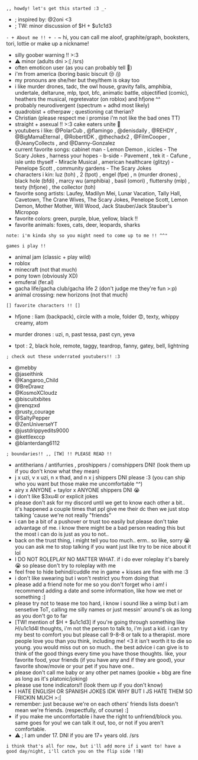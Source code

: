 ` ,, howdy! let's get this started :3 _- `

- ; inspired by: @2oni <3
- ; TW: minor discussion of $H + $u1c1d3

` - + About me !! + - `
~ hi, you can call me aloof, graphite/graph, booksters, tori, lottie or make up a nickname!

- silly goober warning !! >:3
- ⚠️ minor (adults dni >:[ /srs)
- often emoticon user (as you can probably tell 🤭)
- i'm from america (boring basic biscuit 😒 /j)
- my pronouns are she/her but they/them is okay too
- i like murder drones, tadc, the owl house, gravity falls, amphibia, undertale, deltarune, mlp, tpot, bfc, animatic battle, objectified (comic), heathers the musical, regretevator (on roblox) and hfjone ^^ 
- probably neurodivergent (spectrum + adhd most likely)
- quadrobist + otherpaw ; questioning cat therian?
- Christian (please respect me i promise i'm not like the bad ones TT)
- straight + asexual !! >:3 cake eaters unite 🙌
- youtubers i like: @PolarCub , @flamingo , @denisdaily , @REHDY , @BigMamaEternal , @RobertIDK , @thechadx2 , @FilmCooper , @JeanyCollects , and @Danny-Gonzalez
- current favorite songs: cabinet man - Lemon Demon , icicles - The Scary Jokes , harness your hopes - b-side - Pavement , tek it - Cafune , isle unto thyself - Miracle Musical , american healthcare (glitzy) - Penelope Scott , community gardens - The Scary Jokes
- characters i kin: luz (toh) , 2 (tpot) , engel (fpe) , n (murder drones) , black hole (bfdi) , marcy wu (amphibia) , basil (omori) , fluttershy (mlp) , texty (hfjone) , the collector (toh) 
- favorite song artists: Laufey, Madilyn Mei, Lunar Vacation, Tally Hall, Cavetown, The Crane Wives, The Scary Jokes, Penelope Scott, Lemon Demon, Mother Mother, Will Wood, Jack Stauber/Jack Stauber's Micropop
- favorite colors: green, purple, blue, yellow, black !!
- favorite animals: foxes, cats, deer, leopards, sharks

` note: i'm kinda shy so you might need to come up to me !! ^^" `

` games i play !! `
- animal jam (classic + play wild)
- roblox
- minecraft (not that much)
- pony town (obviously XD)
- emuferal (fer.al)
- gacha life/gacha club/gacha life 2 (don't judge me they're fun >:p)
- animal crossing: new horizons (not that much)

` [] favorite characters !! [] `
>
- hfjone : liam (backpack), circle with a mole, folder 😍, texty, whippy creamy, atom
>
- murder drones : uzi, n, past tessa, past cyn, yeva
>
- tpot : 2, black hole, remote, taggy, teardrop, fanny, gatey, bell, lightning

` ; check out these underrated youtubers!! :3 `
- @mebby
- @jaseithink
- @Kangaroo_Child
- @BreDrawz
- @KosmoXCloudz
- @biscuitxbites
- @renqzxd
- @rusty_courage
- @SaltyPepper
- @ZenUniverseYT
- @justdrippyedits9000
- @kettlexccp
- @blanterdang6112 

` ; boundaries!! ,, [TW] !! PLEASE READ !! `
- antitherians / antifurries , proshippers / comshippers DNI! (look them up if you don't know what they mean)
- j x uzi, v x uzi, n x thad, and n x j shippers DNI please :3 (you can ship who you want but those make me uncomfortable ^^)
- airy x ANYONE + taylor x ANYONE shippers DNI 😭
- i don't like $3xu4l or explicit jokes
- please don't ask for my discord until we get to know each other a bit.. it's happened a couple times that ppl give me their dc then we just stop talking 'cause we're not really "friends"
- i can be a bit of a pushover or trust too easily but please don't take advantage of me. i know there might be a bad person reading this but the most i can do is just as you to not..
- back on the trust thing, i might tell you too much.. erm.. so like, sorry 😭 you can ask me to stop talking if you want just like try to be nice about it lol
- I DO NOT ROLEPLAY NO MATTER WHAT. if i do ever roleplay it's barely 😭 so please don't try to roleplay with me
- feel free to hide behind/cuddle me in game + kisses are fine with me :3
- i don't like swearing but i won't restrict you from doing that
- please add a friend note for me so you don't forget who i am! i recommend adding a date and some information, like how we met or something :]
- please try not to tease me too hard, i know i sound like a wimp but i am sensetive ToT, calling me silly names or just messin' around's ok as long as you don't go to far
- [TW! mention of $H + $u1c1d3] if you're going through something like $H/$u1c1d4l thoughts, i'm not the person to talk to, i'm just a kid. i can try my best to comfort you but please call 9-8-8 or talk to a therapist. more people love you than you think, including me! <3 it isn't worth it to die so young. you would miss out on so much.. the best advice i can give is to think of the good things every time you have those thoughts. like, your favorite food, your friends (if you have any and if they are good), your favorite show/movie or your pet if you have one.. 
- please don't call me baby or any other pet names (pookie + bbg are fine as long as it's platonic/joking)
- please use tone indicators!! (look them up if you don't know)
- I HATE ENGLISH OR SPANISH JOKES IDK WHY BUT I JS HATE THEM SO FRICKIN MUCH >:[
- remember: just because we're on each others' friends lists doesn't mean we're friends. (respectfully, of course) :]
- if you make me uncomfortable i have the right to unfriend/block you. same goes for you! we can talk it out, too, or not if you aren't comfortable.
- ⚠️ ; I am under 17. DNI if you are 17+ years old. /srs

` i think that's all for now, but i'll add more if i want to! have a good day/night, i'll catch you on the flip side !!B) `

<!---
2al00f/2al00f is a ✨ special ✨ repository because its `README.md` (this file) appears on your GitHub profile.
You can click the Preview link to take a look at your changes.
--->
